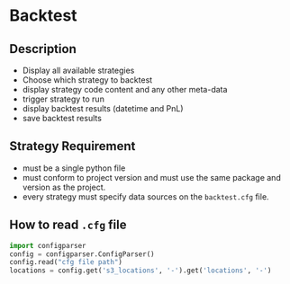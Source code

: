 # Backtest

## Description

* Display all available strategies
* Choose which strategy to backtest
* display strategy code content and any other meta-data
* trigger strategy to run
* display backtest results (datetime and PnL)
* save backtest results

## Strategy Requirement

* must be a single python file
* must conform to project version and must use the same package and version as the project.
* every strategy must specify data sources on the `backtest.cfg` file.

## How to read `.cfg` file

```python
import configparser
config = configparser.ConfigParser()
config.read("cfg file path")
locations = config.get('s3_locations', '-').get('locations', '-')
```